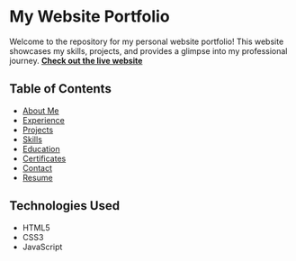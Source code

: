 # My Website Portfolio

Welcome to the repository for my personal website portfolio! This website showcases my skills, projects, and provides a glimpse into my professional journey.
<a href="https://devyanisrivastava.netlify.app/"> <b> Check out the live website </b></a>

## Table of Contents

- [About Me](#aboutme)
- [Experience](#experience)
- [Projects](#projects)
- [Skills](#skills)
- [Education](#education)
- [Certificates](#certificates)
- [Contact](#contact)
- [Resume](#resume)



## Technologies Used

- HTML5
- CSS3
- JavaScript




